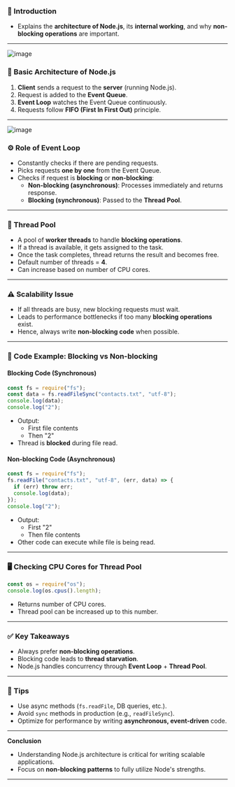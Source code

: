 
### 🚀 Introduction

- Explains the **architecture of Node.js**, its **internal working**, and why **non-blocking operations** are important.

---
![image](https://github.com/user-attachments/assets/5007187d-9ed9-4d9a-a0cc-44c5f9e06aec)

### 🔄 Basic Architecture of Node.js

1. **Client** sends a request to the **server** (running Node.js).
2. Request is added to the **Event Queue**.
3. **Event Loop** watches the Event Queue continuously.
4. Requests follow **FIFO (First In First Out)** principle.

---
![image](https://github.com/user-attachments/assets/cc907567-9943-40ba-8936-5dc90cd18455)


### ⚙️ Role of Event Loop

- Constantly checks if there are pending requests.
- Picks requests **one by one** from the Event Queue.
- Checks if request is **blocking** or **non-blocking**:
  - **Non-blocking (asynchronous)**: Processes immediately and returns response.
  - **Blocking (synchronous)**: Passed to the **Thread Pool**.

---

### 🧵 Thread Pool

- A pool of **worker threads** to handle **blocking operations**.
- If a thread is available, it gets assigned to the task.
- Once the task completes, thread returns the result and becomes free.
- Default number of threads = **4**.
- Can increase based on number of CPU cores.

---

### ⚠️ Scalability Issue

- If all threads are busy, new blocking requests must wait.
- Leads to performance bottlenecks if too many **blocking operations** exist.
- Hence, always write **non-blocking code** when possible.

---

### 🧪 Code Example: Blocking vs Non-blocking

#### Blocking Code (Synchronous)

```js
const fs = require("fs");
const data = fs.readFileSync("contacts.txt", "utf-8");
console.log(data);
console.log("2");
```

- Output:
  - First file contents
  - Then "2"
- Thread is **blocked** during file read.

#### Non-blocking Code (Asynchronous)

```js
const fs = require("fs");
fs.readFile("contacts.txt", "utf-8", (err, data) => {
  if (err) throw err;
  console.log(data);
});
console.log("2");
```

- Output:
  - First "2"
  - Then file contents
- Other code can execute while file is being read.

---

### 🖥️ Checking CPU Cores for Thread Pool

```js
const os = require("os");
console.log(os.cpus().length);
```

- Returns number of CPU cores.
- Thread pool can be increased up to this number.

---

### ✅ Key Takeaways

- Always prefer **non-blocking operations**.
- Blocking code leads to **thread starvation**.
- Node.js handles concurrency through **Event Loop** + **Thread Pool**.

---

### 🧠 Tips

- Use async methods (`fs.readFile`, DB queries, etc.).
- Avoid `sync` methods in production (e.g., `readFileSync`).
- Optimize for performance by writing **asynchronous, event-driven** code.

---

**Conclusion**

- Understanding Node.js architecture is critical for writing scalable applications.
- Focus on **non-blocking patterns** to fully utilize Node's strengths.

---

